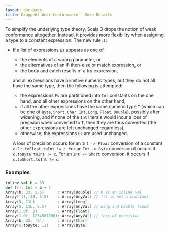 ```yaml
---
layout: doc-page
title: Dropped: Weak Conformance - More Details
---
```


To simplify the underlying type theory, Scala 3 drops the notion of weak
conformance altogether. Instead, it provides more flexibility when
assigning a type to a constant expression. The new rule is:

 - If a list of expressions `Es` appears as one of

     - the elements of a vararg parameter, or
     - the alternatives of an if-then-else or match expression, or
     - the body and catch results of a try expression,


   and all expressions have primitive numeric types, but they do not
   all have the same type, then the following is attempted:

     - the expressions `Es` are partitioned into `Int` constants on the
       one hand, and all other expressions on the other hand,
     - if all the other expressions have the same numeric type `T`
       (which can be one of `Byte`, `Short`, `Char`, `Int`, `Long`, `Float`,
       `Double`), possibly after widening, and if none of the `Int`
       literals would incur a loss of precision when converted to `T`,
       then they are thus converted (the other expressions are left
       unchanged regardless),
     - otherwise, the expressions `Es` are used unchanged.

    A loss of precision occurs for an `Int -> Float` conversion of a constant
    `c` if `c.toFloat.toInt != c`. For an `Int -> Byte` conversion it occurs
    if `c.toByte.toInt != c`. For an `Int -> Short` conversion, it occurs
    if `c.toShort.toInt != c`.

### Examples

```scala
inline val b = 33
def f(): Int = b + 1
Array(b, 33, 5.5)      : Array[Double] // b is an inline val
Array(f(), 33, 5.5)    : Array[AnyVal] // f() is not a constant
Array(5, 11L)          : Array[Long]
Array(5, 11L, 5.5)     : Array[AnyVal] // Long and Double found
Array(1.0f, 2)         : Array[Float]
Array(1.0f, 1234567890): Array[AnyVal] // loss of precision
Array(b, 33, 'a')      : Array[Char]
Array(5.toByte, 11)    : Array[Byte]
```
